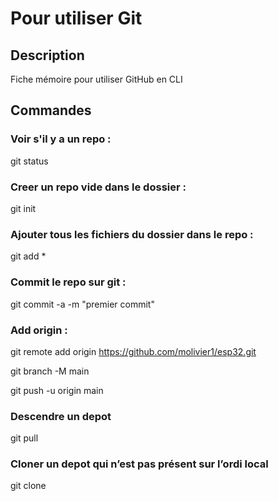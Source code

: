 ﻿# Pour utiliser Git

 ## Description
 Fiche mémoire pour utiliser GitHub en CLI
 
## Commandes
### Voir s'il y a un repo :
git status

### Creer un repo vide dans le dossier :
git init

### Ajouter tous les fichiers du dossier dans le repo :
git add *

### Commit le repo sur git :
git commit -a -m "premier commit"

### Add origin :
git remote add origin https://github.com/molivier1/esp32.git

git branch -M main

git push -u origin main

### Descendre un depot

git pull

### Cloner un depot qui n’est pas présent sur l’ordi local

git clone


